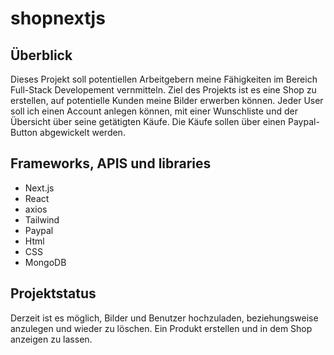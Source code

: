 # shopnextjs

## Überblick

Dieses Projekt soll potentiellen Arbeitgebern meine Fähigkeiten im Bereich Full-Stack Developement vernmitteln. Ziel des Projekts ist es eine Shop zu erstellen, auf potentielle Kunden meine Bilder erwerben können. Jeder User soll ich einen Account anlegen können, mit einer Wunschliste und der Übersicht über seine getätigten Käufe. Die Käufe sollen über einen Paypal-Button abgewickelt werden.

## Frameworks, APIS und libraries

- Next.js
- React
- axios
- Tailwind
- Paypal
- Html
- CSS
- MongoDB

## Projektstatus

Derzeit ist es möglich, Bilder und Benutzer hochzuladen, beziehungsweise anzulegen und wieder zu löschen. Ein Produkt erstellen und in dem Shop anzeigen zu lassen.

